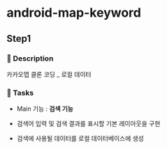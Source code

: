 # android-map-keyword

## Step1

### 📜 Description

카카오맵 클론 코딩 _ 로컬 데이터


### 🎯 Tasks

- Main 기능 : **검색 기능**

- 검색어 입력 및 검색 결과를 표시할 기본 레이아웃을 구현
- 검색에 사용될 데이터를 로컬 데이터베이스에 생성
